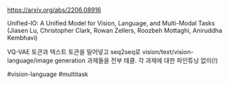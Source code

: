 https://arxiv.org/abs/2206.08916

Unified-IO: A Unified Model for Vision, Language, and Multi-Modal Tasks (Jiasen Lu, Christopher Clark, Rowan Zellers, Roozbeh Mottaghi, Aniruddha Kembhavi)

VQ-VAE 토큰과 텍스트 토큰을 밀어넣고 seq2seq로 vision/text/vision-language/image generation 과제들을 전부 태클. 각 과제에 대한 파인튜닝 없이(!)

#vision-language #multitask 